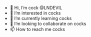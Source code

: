- 👋 Hi, I’m cock @LNDEVIL
- 👀 I’m interested in cocks
- 🌱 I’m currently learning cocks
- 💞️ I’m looking to collaborate on cocks
- 📫 How to reach me cocks

<!---
LNDEVIL/LNDEVIL is a ✨ special ✨ repository because its `README.md` (this file) appears on your GitHub profile.
You can click the Preview link to take a look at your changes.
--->
